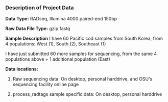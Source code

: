 ### Description of Project Data ###

**Data Type:** RADseq, Illumina 4000 paired-end 150bp

**Raw Data File Type:** gzip fastq

**Sample Description**
I have 60 Pacific cod samples from South Korea, from 4 populations: West (1), South (2), Southeast (1)

I have just submitted 60 more samples for sequencing, from the same 4 populations above + 1 additional population (East)


**Data locations:**

1. Raw sequencing data: On desktop, personal harddrive, and OSU's sequencing facility online page

2. process_radtags sample specific data: On desktop, personal harddrive
